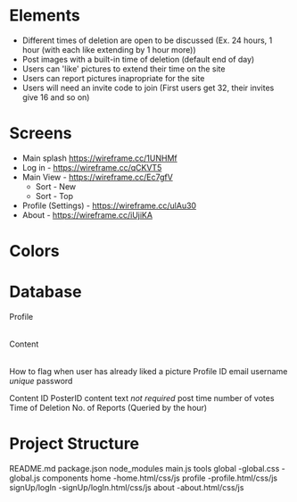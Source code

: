 # Elements
* Different times of deletion are open to be discussed (Ex. 24 hours, 1 hour (with each like extending by 1 hour more))
* Post images with a built-in time of deletion (default end of day)
* Users can 'like' pictures to extend their time on the site
* Users can report pictures inapropriate for the site
* Users will need an invite code to join (First users get 32, their invites give 16 and so on)

# Screens
* Main splash https://wireframe.cc/1UNHMf
* Log in - https://wireframe.cc/qCKVT5
* Main View - https://wireframe.cc/Ec7gfV
  * Sort - New
  * Sort - Top
* Profile (Settings) - https://wireframe.cc/ulAu30
* About - https://wireframe.cc/iUjiKA

# Colors

# Database 
<table>Profile</table>
<table>Content</table>

How to flag when user has already liked a picture
Profile
  ID
  email
  username *unique*
  password

Content
  ID
  PosterID
  content
  text *not required*
  post time
  number of votes
  Time of Deletion
  No. of Reports (Queried by the hour)

# Project Structure 
  README.md
  package.json
  node_modules
  main.js
  tools
  global
    -global.css
    -global.js
  components
    home
      -home.html/css/js
    profile
      -profile.html/css/js
    signUp/logIn
      -signUp/logIn.html/css/js
    about
      -about.html/css/js
